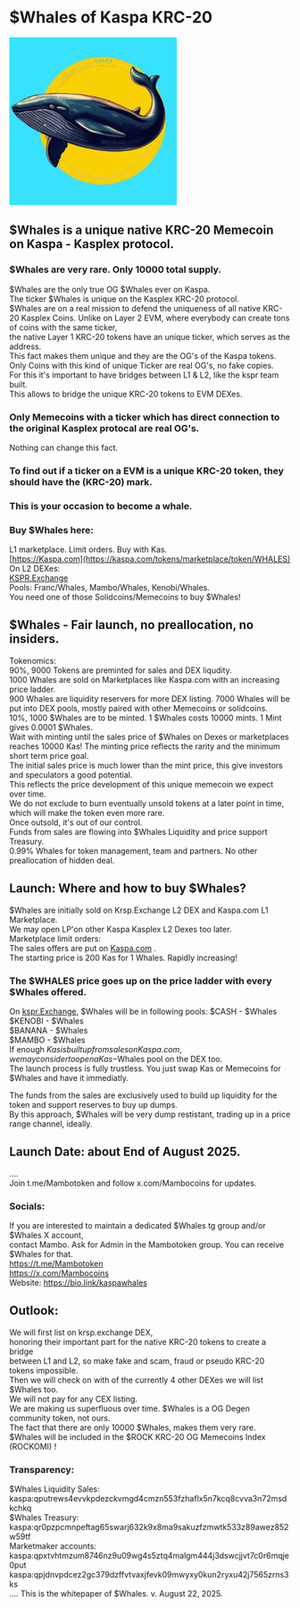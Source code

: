 # $Whales of Kaspa KRC-20
<img src="https://raw.githubusercontent.com/Mambo-Token/MamboLaunchPad/refs/heads/main/logos/Whales-Logo.jpg" width="300" height="300">

## $Whales is a unique native KRC-20 Memecoin on Kaspa - Kasplex protocol.  
### $Whales are very rare. Only 10000 total supply.  
$Whales are the only true OG $Whales ever on Kaspa.  
The ticker $Whales is unique on the Kasplex KRC-20 protocol.  
$Whales are on a real mission to defend the uniqueness of all native KRC-20 Kasplex Coins.
Unlike on Layer 2 EVM, where everybody can create tons of coins with the same ticker,  
the native Layer 1 KRC-20 tokens have an unique ticker, which serves as the address.  
This fact makes them unique and they are the OG's of the Kaspa tokens.  
Only Coins with this kind of unique Ticker are real OG's, no fake copies.  
For this it's important to have bridges between L1 & L2, like the kspr team built.  
This allows to bridge the unique KRC-20 tokens to EVM DEXes.  
### Only Memecoins with a ticker which has direct connection to the original Kasplex protocal are real OG's.  
Nothing can change this fact.  
### To find out if a ticker on a EVM is a unique KRC-20 token, they should have the (KRC-20) mark.  

### This is your occasion to become a whale.  
### Buy $Whales here:  
L1 marketplace. Limit orders. Buy with Kas.  
[https://Kaspa.com](https://kaspa.com/tokens/marketplace/token/WHALES)   
On L2 DEXes:  
[KSPR.Exchange](https://kspr.Exchange)   
Pools: Franc/Whales, Mambo/Whales, Kenobi/Whales.  
You need one of those Solidcoins/Memecoins to buy $Whales!  

## $Whales - Fair launch, no preallocation, no insiders.  
Tokenomics:  
90%, 9000 Tokens are preminted for sales and DEX liqudity.  
1000 Whales are sold on Marketplaces like Kaspa.com with an increasing price ladder.  
900 Whales are liquidity reservers for more DEX listing.
7000 Whales will be put into DEX pools, mostly paired with other Memecoins or solidcoins.  
10%, 1000 $Whales are to be minted. 1 $Whales costs 10000 mints. 1 Mint gives 0.0001 $Whales.  
Wait with minting until the sales price of $Whales on Dexes or marketplaces reaches 10000 Kas! 
The minting price reflects the rarity and the minimum short term price goal.  
The initial sales price is much lower than the mint price, this give investors and speculators a good potential.  
This reflects the price development of this unique memecoin we expect over time.  
We do not exclude to burn eventually unsold tokens at a later point in time, which will make the token even more rare.  
Once outsold, it's out of our control.  
Funds from sales are flowing into $Whales Liquidity and price support Treasury.  
0.99% Whales for token management, team and partners. No other preallocation of hidden deal.  

## Launch: Where and how to buy $Whales?  
$Whales are initially sold on Krsp.Exchange L2 DEX and Kaspa.com L1 Marketplace.  
We may open LP'on other Kaspa Kasplex L2 Dexes too later.  
Marketplace limit orders:  
The sales offers are put on [Kaspa.com](https://kaspa.com/tokens/marketplace/token/WHALES) .    
The starting price is 200 Kas for 1 Whales. Rapidly increasing!  
### The $WHALES price goes up on the price ladder with every $Whales offered.
On [kspr.Exchange](https://kspr.exchange/), $Whales will be in following pools:
$CASH - $Whales   
$KENOBI - $Whales   
$BANANA - $Whales  
$MAMBO - $Whales  
If enough $Kas is built up from sales on Kaspa.com, we may consider to open a Kas-$Whales pool on the DEX too.  
The launch process is fully trustless. You just swap Kas  or Memecoins for $Whales and have it immediatly.  

The funds from the sales are exclusively used to build up liquidity for the token and support reserves to buy up dumps.  
By this approach, $Whales will be very dump restistant, trading up in a price range channel, ideally.  

## Launch Date: about End of August 2025.  
....  
Join t.me/Mambotoken  and follow x.com/Mambocoins for updates.  

### Socials:  
If you are interested to maintain a dedicated $Whales tg group and/or $Whales X account,  
contact Mambo. Ask for Admin in the Mambotoken group. You can receive $Whales for that.  
https://t.me/Mambotoken  
https://x.com/Mambocoins  
Website: https://bio.link/kaspawhales  

## Outlook:  
We will first list on krsp.exchange DEX,  
honoring their important part for the native KRC-20 tokens to create a bridge  
between L1 and L2, so make fake and scam, fraud or pseudo KRC-20 tokens impossible.  
Then we will check on with of the currently 4 other DEXes we will list $Whales too.  
We will not pay for any CEX listing.  
We are making us superfluous over time. $Whales is a OG Degen community token, not ours.  
The fact that there are only 10000 $Whales, makes them very rare.  
$Whales will be included in the $ROCK KRC-20 OG Memecoins Index (ROCKOMI) !

### Transparency:  
$Whales Liquidity Sales: kaspa:qputrews4evvkpdezckvmgd4cmzn553fzhaflx5n7kcq8cvva3n72msdkchkq   
$Whales Treasury: kaspa:qr0pzpcmnpeftag65swarj632k9x8ma9sakuzfzmwtk533z89awez852w59tf  
Marketmaker accounts:  
kaspa:qpxtvhtmzum8746nz9u09wg4s5ztq4malgm444j3dswcjjvt7c0r6mqje0put  
kaspa:qpjdnvpdcez2gc379dzffvtvaxjfevk09mwyxy0kun2ryxu42j7565zrns3ks  
....
This is the whitepaper of $Whales.  v. August 22, 2025.
